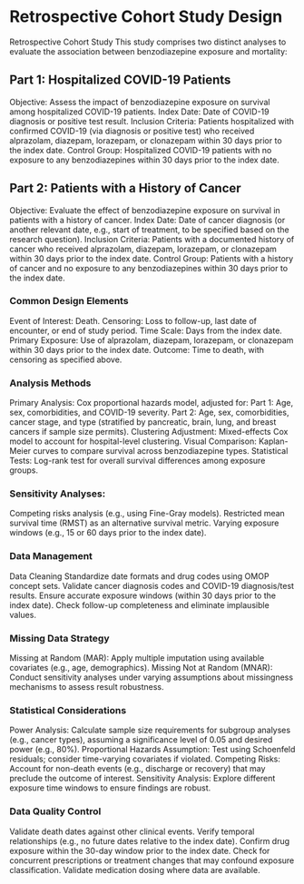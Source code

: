 # Retrospective Cohort Study Design

Retrospective Cohort Study
This study comprises two distinct analyses to evaluate the association between benzodiazepine exposure and mortality:

## Part 1: Hospitalized COVID-19 Patients
Objective: Assess the impact of benzodiazepine exposure on survival among hospitalized COVID-19 patients.
Index Date: Date of COVID-19 diagnosis or positive test result.
Inclusion Criteria: Patients hospitalized with confirmed COVID-19 (via diagnosis or positive test) who received alprazolam, diazepam, lorazepam, or clonazepam within 30 days prior to the index date.
Control Group: Hospitalized COVID-19 patients with no exposure to any benzodiazepines within 30 days prior to the index date.

## Part 2: Patients with a History of Cancer
Objective: Evaluate the effect of benzodiazepine exposure on survival in patients with a history of cancer.
Index Date: Date of cancer diagnosis (or another relevant date, e.g., start of treatment, to be specified based on the research question).
Inclusion Criteria: Patients with a documented history of cancer who received alprazolam, diazepam, lorazepam, or clonazepam within 30 days prior to the index date.
Control Group: Patients with a history of cancer and no exposure to any benzodiazepines within 30 days prior to the index date.

### Common Design Elements
Event of Interest: Death.
Censoring: Loss to follow-up, last date of encounter, or end of study period.
Time Scale: Days from the index date.
Primary Exposure: Use of alprazolam, diazepam, lorazepam, or clonazepam within 30 days prior to the index date.
Outcome: Time to death, with censoring as specified above.

### Analysis Methods
Primary Analysis: Cox proportional hazards model, adjusted for:
Part 1: Age, sex, comorbidities, and COVID-19 severity.
Part 2: Age, sex, comorbidities, cancer stage, and type (stratified by pancreatic, brain, lung, and breast cancers if sample size permits).
Clustering Adjustment: Mixed-effects Cox model to account for hospital-level clustering.
Visual Comparison: Kaplan-Meier curves to compare survival across benzodiazepine types.
Statistical Tests: Log-rank test for overall survival differences among exposure groups.

### Sensitivity Analyses:
Competing risks analysis (e.g., using Fine-Gray models).
Restricted mean survival time (RMST) as an alternative survival metric.
Varying exposure windows (e.g., 15 or 60 days prior to the index date).

### Data Management
Data Cleaning
Standardize date formats and drug codes using OMOP concept sets.
Validate cancer diagnosis codes and COVID-19 diagnosis/test results.
Ensure accurate exposure windows (within 30 days prior to the index date).
Check follow-up completeness and eliminate implausible values.

### Missing Data Strategy
Missing at Random (MAR): Apply multiple imputation using available covariates (e.g., age, demographics).
Missing Not at Random (MNAR): Conduct sensitivity analyses under varying assumptions about missingness mechanisms to assess result robustness.

### Statistical Considerations
Power Analysis: Calculate sample size requirements for subgroup analyses (e.g., cancer types), assuming a significance level of 0.05 and desired power (e.g., 80%).
Proportional Hazards Assumption: Test using Schoenfeld residuals; consider time-varying covariates if violated.
Competing Risks: Account for non-death events (e.g., discharge or recovery) that may preclude the outcome of interest.
Sensitivity Analysis: Explore different exposure time windows to ensure findings are robust.

### Data Quality Control
Validate death dates against other clinical events.
Verify temporal relationships (e.g., no future dates relative to the index date).
Confirm drug exposure within the 30-day window prior to the index date.
Check for concurrent prescriptions or treatment changes that may confound exposure classification.
Validate medication dosing where data are available.
